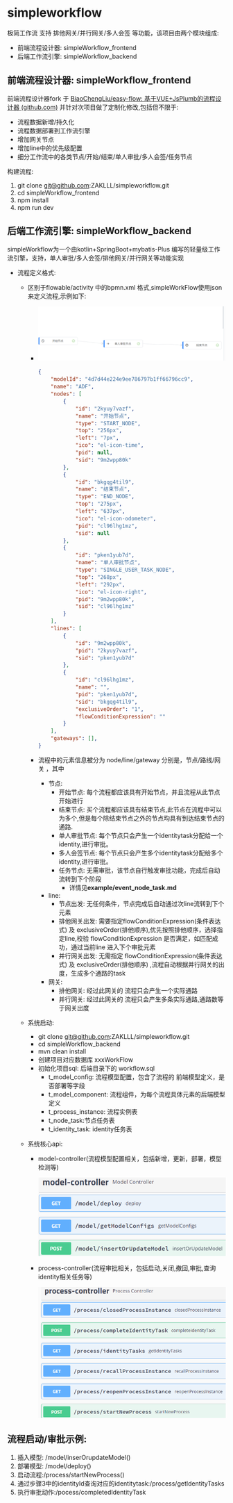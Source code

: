# simpleworkflow
极简工作流 支持 排他网关/并行网关/多人会签 等功能，该项目由两个模块组成:
+ 前端流程设计器: simpleWorkflow_frontend
+ 后端工作流引擎: simpleWorkflow_backend





## 前端流程设计器: simpleWorkflow_frontend

前端流程设计器fork 于 [BiaoChengLiu/easy-flow: 基于VUE+JsPlumb的流程设计器 (github.com)](https://github.com/BiaoChengLiu/easy-flow) 并针对次项目做了定制化修改,包括但不限于:

- 流程数据新增/持久化
- 流程数据部署到工作流引擎
- 增加网关节点
- 增加line中的优先级配置
- 细分工作流中的各类节点/开始/结束/单人审批/多人会签/任务节点

 

构建流程:

1. git clone git@github.com:ZAKLLL/simpleworkflow.git
2. cd simpleWorkflow_frontend
3. npm install
4. npm run dev





## 后端工作流引擎: simpleWorkflow_backend

simpleWorkflow为一个由kotlin+SpringBoot+mybatis-Plus 编写的轻量级工作流引擎，支持，单人审批/多人会签/排他网关/并行网关等功能实现

+ 流程定义格式:

  + 区别于flowable/activity 中的bpmn.xml 格式,simpleWorkFlow使用json来定义流程,示例如下:

    + ![image-20220328133946589](image-20220328133946589.png)

      ```json
      {
          "modelId": "4d7d44e224e9ee786797b1ff66796cc9",
          "name": "ADF",
          "nodes": [
              {
                  "id": "2kyuy7vazf",
                  "name": "开始节点",
                  "type": "START_NODE",
                  "top": "256px",
                  "left": "7px",
                  "ico": "el-icon-time",
                  "pid": null,
                  "sid": "9m2wpp80k"
              },
              {
                  "id": "bkgqg4til9",
                  "name": "结束节点",
                  "type": "END_NODE",
                  "top": "275px",
                  "left": "637px",
                  "ico": "el-icon-odometer",
                  "pid": "cl96lhg1mz",
                  "sid": null
              },
              {
                  "id": "pken1yub7d",
                  "name": "单人审批节点",
                  "type": "SINGLE_USER_TASK_NODE",
                  "top": "268px",
                  "left": "292px",
                  "ico": "el-icon-right",
                  "pid": "9m2wpp80k",
                  "sid": "cl96lhg1mz"
              }
          ],
          "lines": [
              {
                  "id": "9m2wpp80k",
                  "pid": "2kyuy7vazf",
                  "sid": "pken1yub7d"
              },
              {
                  "id": "cl96lhg1mz",
                  "name": "",
                  "pid": "pken1yub7d",
                  "sid": "bkgqg4til9",
                  "exclusiveOrder": "1",
                  "flowConditionExpression": ""
              }
          ],
          "gateways": [],
      }
      ```

    + 流程中的元素信息被分为 node/line/gateway 分别是，节点/路线/网关 ，其中

      + 节点:
        + 开始节点: 每个流程都应该具有开始节点，并且流程从此节点开始进行
        + 结束节点: 买个流程都应该具有结束节点,此节点在流程中可以为多个,但是每个除结束节点之外的节点均具有到达结束节点的通路.
        + 单人审批节点: 每个节点只会产生一个identitytask分配给一个identity,进行审批。
        + 多人会签节点: 每个节点只会产生多个identitytask分配给多个identity,进行审批。
        + 任务节点: 无需审批，该节点自行触发审批功能，完成后自动流转到下个阶段
          + 详情见**example/event_node_task.md**
      + line:
        + 节点出发: 无任何条件，节点完成后自动通过次line流转到下个元素
        + 排他网关出发: 需要指定flowConditionExpression(条件表达式) 及 exclusiveOrder(排他顺序),优先按照排他顺序，选择指定line,校验 flowConditionExpression 是否满足，如匹配成功，通过当前line 进入下个审批元素
        + 并行网关出发: 无需指定 flowConditionExpression(条件表达式) 及 exclusiveOrder(排他顺序) ,流程自动根据并行网关的出度，生成多个通路的task
      + 网关:
        + 排他网关:  经过此网关的 流程只会产生一个实际通路
        + 并行网关:  经过此网关的 流程只会产生多条实际通路,通路数等于网关出度
  
  + 系统启动:
  
    + git clone git@github.com:ZAKLLL/simpleworkflow.git
    + cd simpleWorkflow_backend
    + mvn clean install
    + 创建项目对应数据库 xxxWorkFlow
    + 初始化项目sql: 后端目录下的 workflow.sql
      + t_model_config: 流程模型配置，包含了流程的 前端模型定义，是否部署等字段
      + t_model_component: 流程组件，为每个流程具体元素的后端模型定义
      + t_process_instance: 流程实例表
      + t_node_task:节点任务表
      + t_identity_task: identity任务表
  
  + 系统核心api:
  
    + model-controller(流程模型配置相关，包括新增，更新，部署，模型检测等)
  
      ![image-20220328135825462](image-20220328135825462.png)
  
    + process-controller(流程审批相关，包括启动,关闭,撤回,审批,查询identity相关任务等)
  
      ![image-20220328135934513](image-20220328135934513.png)





## 流程启动/审批示例:

1. 插入模型: /model/inserOrupdateModel()
2. 部署模型: /model/deploy()
3. 启动流程:/process/startNewProcess() 
4. 通过步骤3中的identityId查询对应的identitytask:/process/getIdentityTasks
5. 执行审批动作:/pocess/completedIdentityTask